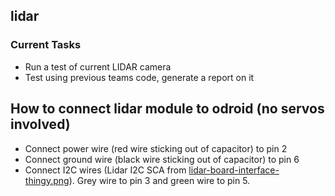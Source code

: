 ## lidar

### Current Tasks

- Run a test of current LIDAR camera
- Test using previous teams code, generate a report on it

## How to connect lidar module to odroid (no servos involved)

- Connect power wire (red wire sticking out of capacitor) to pin 2
- Connect ground wire (black wire sticking out of capacitor) to pin 6
- Connect I2C wires (Lidar I2C SCA from [lidar-board-interface-thingy.png](https://github.com/space-concordia-robotics/robotics-prototype/blob/34efe5dc4cd1a26d1a3c19e78ccac35cd4398f59/lidar/images/lidar-board-interface-thingy.png)). Grey wire to pin 3 and green wire to pin 5.

